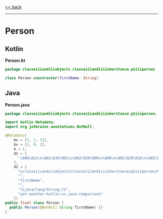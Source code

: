 
[<< back](https://github.com/tomasbjerre/yet-another-kotlin-vs-java-comparison)

-----------------------------

# Person

## Kotlin

**Person.kt**

```kotlin
package classeiiiandiiiobjects.classeiiiandiiiinheritance.p2iiiperson

class Person constructor(firstName: String)
```

## Java

**Person.java**

```java
package classeiiiandiiiobjects.classeiiiandiiiinheritance.p2iiiperson;

import kotlin.Metadata;
import org.jetbrains.annotations.NotNull;

@Metadata(
    mv = {1, 1, 11},
    bv = {1, 0, 2},
    k = 1,
    d1 = {
      "\000\022\n\002\030\002\n\002\020\000\n\000\n\002\020\016\n\002\b\002\030\0002\0020\001B\r\022\006\020\002\032\0020\003¢\006\002\020\004¨\006\005"
    },
    d2 = {
      "Lclasseiiiandiiiobjects/classeiiiandiiiinheritance/p2iiiperson/Person;",
      "",
      "firstName",
      "",
      "(Ljava/lang/String;)V",
      "yet-another-kotlin-vs-java-comparison"
    })
public final class Person {
  public Person(@NotNull String firstName) {}
}

```
